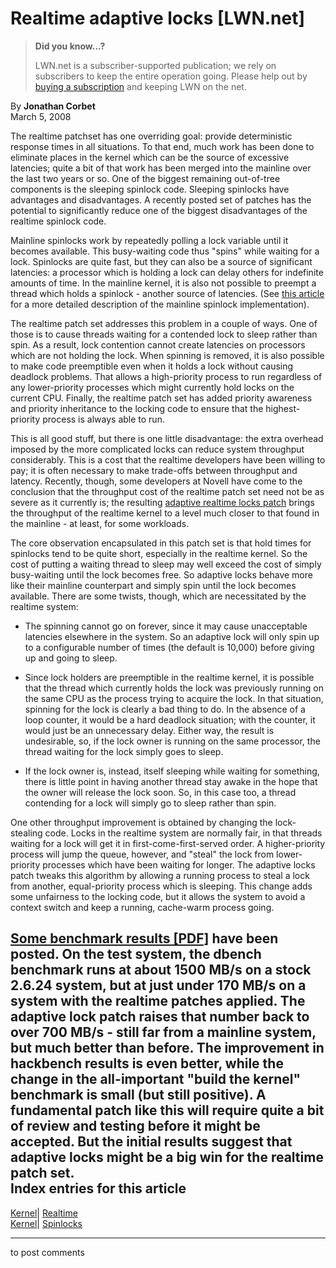 # Realtime adaptive locks [LWN.net]

> **Did you know...?**
> 
> LWN.net is a subscriber-supported publication; we rely on subscribers to keep the entire operation going. Please help out by [buying a subscription](/Promo/nst-nag4/subscribe) and keeping LWN on the net. 

By **Jonathan Corbet**  
March 5, 2008 

The realtime patchset has one overriding goal: provide deterministic response times in all situations. To that end, much work has been done to eliminate places in the kernel which can be the source of excessive latencies; quite a bit of that work has been merged into the mainline over the last two years or so. One of the biggest remaining out-of-tree components is the sleeping spinlock code. Sleeping spinlocks have advantages and disadvantages. A recently posted set of patches has the potential to significantly reduce one of the biggest disadvantages of the realtime spinlock code. 

Mainline spinlocks work by repeatedly polling a lock variable until it becomes available. This busy-waiting code thus "spins" while waiting for a lock. Spinlocks are quite fast, but they can also be a source of significant latencies: a processor which is holding a lock can delay others for indefinite amounts of time. In the mainline kernel, it is also not possible to preempt a thread which holds a spinlock - another source of latencies. (See [this article](http://lwn.net/Articles/267968/) for a more detailed description of the mainline spinlock implementation). 

The realtime patch set addresses this problem in a couple of ways. One of those is to cause threads waiting for a contended lock to sleep rather than spin. As a result, lock contention cannot create latencies on processors which are not holding the lock. When spinning is removed, it is also possible to make code preemptible even when it holds a lock without causing deadlock problems. That allows a high-priority process to run regardless of any lower-priority processes which might currently hold locks on the current CPU. Finally, the realtime patch set has added priority awareness and priority inheritance to the locking code to ensure that the highest-priority process is always able to run. 

This is all good stuff, but there is one little disadvantage: the extra overhead imposed by the more complicated locks can reduce system throughput considerably. This is a cost that the realtime developers have been willing to pay; it is often necessary to make trade-offs between throughput and latency. Recently, though, some developers at Novell have come to the conclusion that the throughput cost of the realtime patch set need not be as severe as it currently is; the resulting [adaptive realtime locks patch](http://lwn.net/Articles/270778/) brings the throughput of the realtime kernel to a level much closer to that found in the mainline - at least, for some workloads. 

The core observation encapsulated in this patch set is that hold times for spinlocks tend to be quite short, especially in the realtime kernel. So the cost of putting a waiting thread to sleep may well exceed the cost of simply busy-waiting until the lock becomes free. So adaptive locks behave more like their mainline counterpart and simply spin until the lock becomes available. There are some twists, though, which are necessitated by the realtime system: 

  * The spinning cannot go on forever, since it may cause unacceptable latencies elsewhere in the system. So an adaptive lock will only spin up to a configurable number of times (the default is 10,000) before giving up and going to sleep. 

  * Since lock holders are preemptible in the realtime kernel, it is possible that the thread which currently holds the lock was previously running on the same CPU as the process trying to acquire the lock. In that situation, spinning for the lock is clearly a bad thing to do. In the absence of a loop counter, it would be a hard deadlock situation; with the counter, it would just be an unnecessary delay. Either way, the result is undesirable, so, if the lock owner is running on the same processor, the thread waiting for the lock simply goes to sleep. 

  * If the lock owner is, instead, itself sleeping while waiting for something, there is little point in having another thread stay awake in the hope that the owner will release the lock soon. So, in this case too, a thread contending for a lock will simply go to sleep rather than spin. 




One other throughput improvement is obtained by changing the lock-stealing code. Locks in the realtime system are normally fair, in that threads waiting for a lock will get it in first-come-first-served order. A higher-priority process will jump the queue, however, and "steal" the lock from lower-priority processes which have been waiting for longer. The adaptive locks patch tweaks this algorithm by allowing a running process to steal a lock from another, equal-priority process which is sleeping. This change adds some unfairness to the locking code, but it allows the system to avoid a context switch and keep a running, cache-warm process going. 

[Some benchmark results [PDF]](ftp://ftp.novell.com/dev/ghaskins/adaptive-locks.pdf) have been posted. On the test system, the dbench benchmark runs at about 1500 MB/s on a stock 2.6.24 system, but at just under 170 MB/s on a system with the realtime patches applied. The adaptive lock patch raises that number back to over 700 MB/s - still far from a mainline system, but much better than before. The improvement in hackbench results is even better, while the change in the all-important "build the kernel" benchmark is small (but still positive). A fundamental patch like this will require quite a bit of review and testing before it might be accepted. But the initial results suggest that adaptive locks might be a big win for the realtime patch set.  
Index entries for this article  
---  
[Kernel](/Kernel/Index)| [Realtime](/Kernel/Index#Realtime)  
[Kernel](/Kernel/Index)| [Spinlocks](/Kernel/Index#Spinlocks)  
  


* * *

to post comments 
